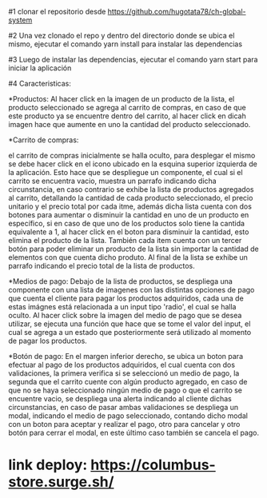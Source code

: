 

#1 clonar el repositorio desde https://github.com/hugotata78/ch-global-system

#2 Una vez clonado el repo y dentro del directorio donde se ubica el mismo, ejecutar el comando
yarn install para instalar las dependencias

#3 Luego de instalar las dependencias, ejecutar el comando yarn start para iniciar la aplicación

#4 Caracteristicas:

*Productos:
Al hacer click en la imagen de un producto de la lista, el producto seleccionado se agrega al carrito de compras, en caso de que este producto ya se encuentre dentro del carrito, al hacer click en dicah imagen hace que aumente en uno la cantidad del producto seleccionado.

*Carrito de compras:

el carrito de compras inicialmente se halla oculto, para desplegar el mismo se debe hacer click en el icono ubicado en la esquina superior izquierda de la aplicación. Esto hace que se despliegue un componente, el cual si el carrito se encuentra vacio, muestra un  parrafo indicando dicha circunstancia, en caso contrario se exhibe la lista de productos agregados al carrito, detallando la cantidad de cada producto seleccionado, el precio unitario y el precio total por cada itme, además dicha lista cuenta con dos botones para aumentar o disminuir la cantidad en uno de un producto en específico, si en caso de que uno de los productos solo tiene la cantida equivalente a 1, al hacer click en el boton para disminuir la cantidad, esto elimina el producto de la lista. También cada item cuenta con un tercer botón para poder eliminar un producto de la lista sin importar la cantidad de elementos con que cuenta dicho produto.
Al final de la lista se exhibe un parrafo indicando el precio total de la lista de productos.

*Medios de pago:
Debajo de la lista de productos, se despliega una componente con una lista de imagenes con las distintas opciones de pago que cuenta el cliente para pagar los productos adquiridos, cada una de estas imágnes está relacionada a un input tipo 'radio', el cual se halla oculto. Al hacer click sobre la imagen del medio de pago que se desea utilizar, se ejecuta una función que hace que se tome el valor del input, el cual se agrega a un estado que posteriormente será utilizado al momento de pagar los productos.

*Botón de pago:
En el margen inferior derecho, se ubica un boton para efectuar al pago de los productos adquiridos, el cual cuenta con dos validaciones, la primera verifica si se seleccionó un medio de pago, la segunda que el carrito cuente con algún producto agregado, en caso de que no se haya seleccionado ningún medio de pago o que el carrito se encuentre vacio, se despliega una alerta indicando al cliente dichas circunstancias, en caso de pasar ambas validaciones se despliega un modal, indicando el medio de pago seleccionado, contando dicho modal con un boton para aceptar y realizar el pago, otro para cancelar y otro botón para cerrar el modal, en este último caso también se cancela el pago.

# link deploy: https://columbus-store.surge.sh/

